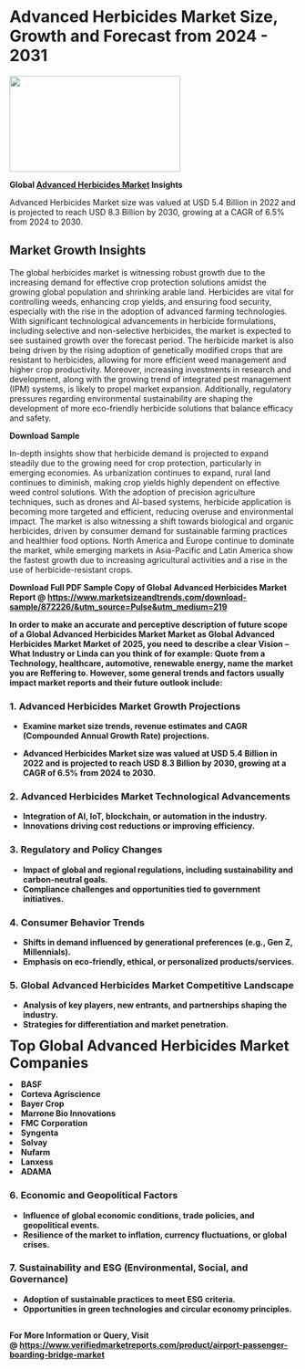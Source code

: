 <H1>Advanced Herbicides Market Size, Growth and Forecast from 2024 - 2031</H1><img class="aligncenter size-medium wp-image-584254" src="https://thirdeyenews.in/wp-content/uploads/2024/09/Global-Market-Research-300x168.jpeg" alt="" width="300" height="168" /><p><strong>Global&nbsp;<a href="https://www.marketsizeandtrends.com/download-sample/872226/&amp;utm_source=Pulse&amp;utm_medium=219">Advanced Herbicides Market</a> Insights</strong></p><p>Advanced Herbicides Market size was valued at USD 5.4 Billion in 2022 and is projected to reach USD 8.3 Billion by 2030, growing at a CAGR of 6.5% from 2024 to 2030.</p><p><h2>Market Growth Insights</h2> <p>The global herbicides market is witnessing robust growth due to the increasing demand for effective crop protection solutions amidst the growing global population and shrinking arable land. Herbicides are vital for controlling weeds, enhancing crop yields, and ensuring food security, especially with the rise in the adoption of advanced farming technologies. With significant technological advancements in herbicide formulations, including selective and non-selective herbicides, the market is expected to see sustained growth over the forecast period. The herbicide market is also being driven by the rising adoption of genetically modified crops that are resistant to herbicides, allowing for more efficient weed management and higher crop productivity. Moreover, increasing investments in research and development, along with the growing trend of integrated pest management (IPM) systems, is likely to propel market expansion. Additionally, regulatory pressures regarding environmental sustainability are shaping the development of more eco-friendly herbicide solutions that balance efficacy and safety.</p> <p><strong>Download Sample</strong></p> <p>In-depth insights show that herbicide demand is projected to expand steadily due to the growing need for crop protection, particularly in emerging economies. As urbanization continues to expand, rural land continues to diminish, making crop yields highly dependent on effective weed control solutions. With the adoption of precision agriculture techniques, such as drones and AI-based systems, herbicide application is becoming more targeted and efficient, reducing overuse and environmental impact. The market is also witnessing a shift towards biological and organic herbicides, driven by consumer demand for sustainable farming practices and healthier food options. North America and Europe continue to dominate the market, while emerging markets in Asia-Pacific and Latin America show the fastest growth due to increasing agricultural activities and a rise in the use of herbicide-resistant crops.</p> <p><strong></p><p><span class=""><strong>Download Full PDF Sample Copy of Global Advanced Herbicides Market Report</strong> @ <a href="https://www.marketsizeandtrends.com/download-sample/872226/&amp;utm_source=Pulse&amp;utm_medium=219" target="_blank">https://www.marketsizeandtrends.com/download-sample/872226/&amp;utm_source=Pulse&amp;utm_medium=219</a></span></p><p>In order to make an accurate and perceptive description of future scope of a Global&nbsp;Advanced Herbicides Market Market as Global&nbsp;Advanced Herbicides Market Market of 2025, you need to describe a clear Vision &ndash; What Industry or Linda can you think of for example: Quote from a Technology, healthcare, automotive, renewable energy, name the market you are Reffering to. However, some general trends and factors usually impact market reports and their future outlook include:</p><h3>1.&nbsp;<strong>Advanced Herbicides Market Growth Projections</strong></h3><ul><li>Examine market size trends, revenue estimates and CAGR (Compounded Annual Growth Rate) projections.</li><li><p>Advanced Herbicides Market size was valued at USD 5.4 Billion in 2022 and is projected to reach USD 8.3 Billion by 2030, growing at a CAGR of 6.5% from 2024 to 2030.</p></li></ul><h3>2.&nbsp;<strong>Advanced Herbicides Market Technological Advancements</strong></h3><ul><li>Integration of AI, IoT, blockchain, or automation in the industry.</li><li>Innovations driving cost reductions or improving efficiency.</li></ul><h3>3.&nbsp;<strong>Regulatory and Policy Changes</strong></h3><ul><li>Impact of global and regional regulations, including sustainability and carbon-neutral goals.</li><li>Compliance challenges and opportunities tied to government initiatives.</li></ul><h3>4.&nbsp;<strong>Consumer Behavior Trends</strong></h3><ul><li>Shifts in demand influenced by generational preferences (e.g., Gen Z, Millennials).</li><li>Emphasis on eco-friendly, ethical, or personalized products/services.</li></ul><h3>5.&nbsp;<strong>Global Advanced Herbicides Market Competitive Landscape</strong></h3><ul><li>Analysis of key players, new entrants, and partnerships shaping the industry.</li><li>Strategies for differentiation and market penetration.</li></ul><p data-pm-slice="1 1 []"><span style="color: inherit; font-family: inherit; font-size: 25px;">Top Global Advanced Herbicides Market Companies</span></p><div class="" data-test-id=""><p><li>BASF</li><li> Corteva Agriscience</li><li> Bayer Crop</li><li> Marrone Bio Innovations</li><li> FMC Corporation</li><li> Syngenta</li><li> Solvay</li><li> Nufarm</li><li> Lanxess</li><li> ADAMA</li></p></div><h3>6.&nbsp;<strong>Economic and Geopolitical Factors</strong></h3><ul><li>Influence of global economic conditions, trade policies, and geopolitical events.</li><li>Resilience of the market to inflation, currency fluctuations, or global crises.</li></ul><h3>7.&nbsp;<strong>Sustainability and ESG (Environmental, Social, and Governance)</strong></h3><ul><li>Adoption of sustainable practices to meet ESG criteria.</li><li>Opportunities in green technologies and circular economy principles.</li></ul><h2><strong style="font-size: 14px;">For More Information or Query, Visit @&nbsp;</strong><a style="background-color: #ffffff; font-size: 14px;" href="https://www.marketsizeandtrends.com/report/advanced-herbicides-market/" target="_blank">https://www.verifiedmarketreports.com/product/airport-passenger-boarding-bridge-market</a></h2>
